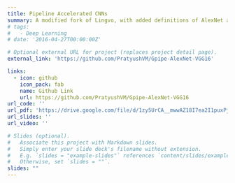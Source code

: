 ```yaml
---
title: Pipeline Accelerated CNNs 
summary: A modified fork of Lingvo, with added definitions of AlexNet and VGG16, pipelined with GPipe. 
# tags:
#   - Deep Learning
# date: '2016-04-27T00:00:00Z'

# Optional external URL for project (replaces project detail page).
external_link: 'https://github.com/PratyushVM/Gpipe-AlexNet-VGG16'

links:
  - icon: github
    icon_pack: fab
    name: Github Link
    url: https://github.com/PratyushVM/Gpipe-AlexNet-VGG16
url_code: ''
url_pdf: 'https://drive.google.com/file/d/1zy5UrCA__mwwAZ18I7ea2I1puxPjhIhX/view?usp=sharing'
url_slides: ''
url_video: ''

# Slides (optional).
#   Associate this project with Markdown slides.
#   Simply enter your slide deck's filename without extension.
#   E.g. `slides = "example-slides"` references `content/slides/example-slides.md`.
#   Otherwise, set `slides = ""`.
slides: ""
---
```

